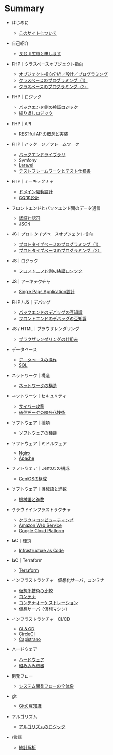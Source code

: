# Summary

* はじめに
    * [このサイトについて](README.md)
    
* 自己紹介
    * [長谷川広樹と申します](public/self_introduction.md)
* PHP｜クラスベースオブジェクト指向
    * [オブジェクト指向分析／設計／プログラミング](public/backend_object_orientation_analysis_design_programming.md)
    * [クラスベースのプログラミング（1）](public/backend_object_orientation_class.md)
    * [クラスベースのプログラミング（2）](public/backend_object_orientation_method_data.md)
* PHP｜ロジック
    * [バックエンド側の検証ロジック](public/backend_logic_validation.md)
    * [繰り返しロジック](public/backend_logic_iteration.md)
* PHP｜API
    * [RESTful APIの概念と実装](public/backend_api_restful.md)
* PHP｜パッケージ／フレームワーク
    * [バックエンドライブラリ](public/backend_package.md)
    * [Symfony](public/backend_framework_symfony.md)
    * [Laravel](public/backend_framework_laravel.md)
    * [テストフレームワークとテスト仕様書](public/backend_testing.md)
* PHP｜アーキテクチャ
    * [ドメイン駆動設計](public/backend_architecture_domain_driven_design.md)
    * [CQRS設計](public/backend_architecture_cqrs.md)
* フロントエンドとバックエンド間のデータ通信
    * [認証と認可](public/frontend_and_backend_authentication_authorization.md)
    * [JSON](public/frontend_and_backend_json.md)
* JS｜プロトタイプベースオブジェクト指向
    * [プロトタイプベースのプログラミング（1）](public/frontend_object_orientation_prototype.md)
    * [プロトタイプベースのプログラミング（2）](public/frontend_object_orientation_method_data.md)
* JS｜ロジック
    * [フロントエンド側の検証ロジック](public/frontend_logic_validation.md)
* JS｜アーキテクチャ
    * [Single Page Application設計](public/frontend_architecture_spa_vuejs.md)
* PHP / JS｜デバッグ
    * [バックエンドのデバッグの豆知識](public/backend_debug.md)
    * [フロントエンドのデバッグの豆知識](public/frontend_debug.md)
* JS / HTML｜ブラウザレンダリング
    * [ブラウザレンダリングの仕組み](public/frontend_browser_rendering.md)
* データベース
    * [データベースの操作](public/backend_database_operation.md)
    * [SQL](public/backend_database_mysql.md)
* ネットワーク｜構造
    * [ネットワークの構造](public/infrastructure_network_internet.md)
* ネットワーク｜セキュリティ
    * [サイバー攻撃](public/infrastructure_network_cyber_attacks.md)
    * [通信データの暗号化技術](public/infrastructure_network_encryption_technology.md)
* ソフトウェア｜種類
    * [ソフトウェアの種類](public/infrastructure_software.md)
* ソフトウェア｜ミドルウェア
    * [Nginx](public/infrastructure_software_middleware_nginx.md)
    * [Apache](public/infrastructure_software_middleware_apache.md)
* ソフトウェア｜CentOSの構成
    * [CentOSの構成](public/infrastructure_software_centos.md)
* ソフトウェア｜機械語と進数
    * [機械語と進数](public/infrastructure_software_machine_language_and_radix.md)
* クラウドインフラストラクチャ
    * [クラウドコンピューティング](public/infrastructure_cloud_computing.md)
    * [Amazon Web Service](public/infrastructure_cloud_computing_aws.md)
    * [Google Cloud Platform](public/infrastructure_cloud_computing_gcp.md)
* IaC｜種類
    * [Infrastructure as Code](public/infrastructure_as_code.md)
* IaC｜Terraform
    * [Terraform](public/infrastructure_terraform.md)
* インフラストラクチャ｜仮想化サーバ，コンテナ
    * [仮想化技術の比較](public/infrastructure_virtualization_comparison.md)
    * [コンテナ](public/infrastructure_virtualization_container.md)
    * [コンテナオーケストレーション](public/infrastructure_virtualization_container_orchestration.md)
    * [仮想サーバ（仮想マシン）](public/infrastructure_virtualization_server.md)
* インフラストラクチャ｜CI/CD
    * [CI & CD](public/infrastructure_ci_cd.md)
    * [CircleCI](public/infrastructure_circleci.md)
    * [Capistrano](public/infrastructure_capistrano.md)
* ハードウェア
    * [ハードウェア](public/hardware.md)
    * [組み込み機器](public/hardware_embedded_system.md)
* 開発フロー
    * [システム開発フローの全体像](public/management_development_flow.md)
* git
    * [Gitの豆知識](public/git.md)
* アルゴリズム
    * [アルゴリズムのロジック](public/backend_logic_algorithm.md)
* r言語
    * [統計解析](public/statistic_analysis.md)

